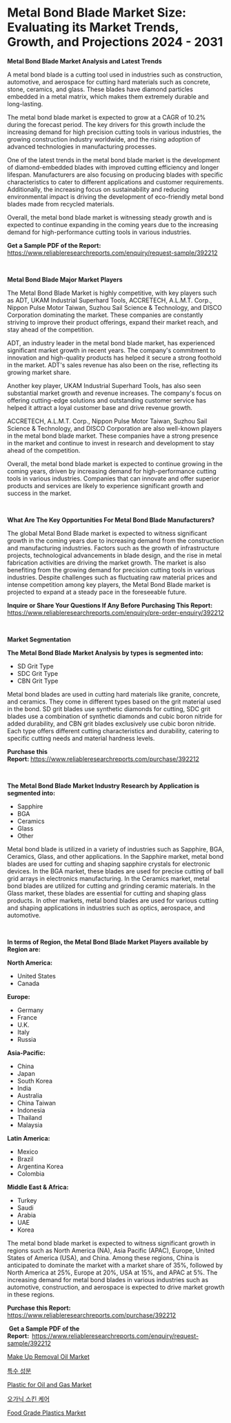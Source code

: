 <p><h1>Metal Bond Blade Market Size: Evaluating its Market Trends, Growth, and Projections 2024 - 2031</h1></p><p><strong>Metal Bond Blade Market Analysis and Latest Trends</strong></p>
<p><p>A metal bond blade is a cutting tool used in industries such as construction, automotive, and aerospace for cutting hard materials such as concrete, stone, ceramics, and glass. These blades have diamond particles embedded in a metal matrix, which makes them extremely durable and long-lasting.</p><p>The metal bond blade market is expected to grow at a CAGR of 10.2% during the forecast period. The key drivers for this growth include the increasing demand for high precision cutting tools in various industries, the growing construction industry worldwide, and the rising adoption of advanced technologies in manufacturing processes.</p><p>One of the latest trends in the metal bond blade market is the development of diamond-embedded blades with improved cutting efficiency and longer lifespan. Manufacturers are also focusing on producing blades with specific characteristics to cater to different applications and customer requirements. Additionally, the increasing focus on sustainability and reducing environmental impact is driving the development of eco-friendly metal bond blades made from recycled materials.</p><p>Overall, the metal bond blade market is witnessing steady growth and is expected to continue expanding in the coming years due to the increasing demand for high-performance cutting tools in various industries.</p></p>
<p><strong>Get a Sample PDF of the Report:&nbsp;</strong> <a href="https://www.reliableresearchreports.com/enquiry/request-sample/392212">https://www.reliableresearchreports.com/enquiry/request-sample/392212</a></p>
<p>&nbsp;</p>
<p><strong>Metal Bond Blade Major Market Players</strong></p>
<p><p>The Metal Bond Blade Market is highly competitive, with key players such as ADT, UKAM Industrial Superhard Tools, ACCRETECH, A.L.M.T. Corp., Nippon Pulse Motor Taiwan, Suzhou Sail Science & Technology, and DISCO Corporation dominating the market. These companies are constantly striving to improve their product offerings, expand their market reach, and stay ahead of the competition.</p><p>ADT, an industry leader in the metal bond blade market, has experienced significant market growth in recent years. The company's commitment to innovation and high-quality products has helped it secure a strong foothold in the market. ADT's sales revenue has also been on the rise, reflecting its growing market share.</p><p>Another key player, UKAM Industrial Superhard Tools, has also seen substantial market growth and revenue increases. The company's focus on offering cutting-edge solutions and outstanding customer service has helped it attract a loyal customer base and drive revenue growth.</p><p>ACCRETECH, A.L.M.T. Corp., Nippon Pulse Motor Taiwan, Suzhou Sail Science & Technology, and DISCO Corporation are also well-known players in the metal bond blade market. These companies have a strong presence in the market and continue to invest in research and development to stay ahead of the competition.</p><p>Overall, the metal bond blade market is expected to continue growing in the coming years, driven by increasing demand for high-performance cutting tools in various industries. Companies that can innovate and offer superior products and services are likely to experience significant growth and success in the market.</p></p>
<p>&nbsp;</p>
<p><strong>What Are The Key Opportunities For Metal Bond Blade Manufacturers?</strong></p>
<p><p>The global Metal Bond Blade market is expected to witness significant growth in the coming years due to increasing demand from the construction and manufacturing industries. Factors such as the growth of infrastructure projects, technological advancements in blade design, and the rise in metal fabrication activities are driving the market growth. The market is also benefiting from the growing demand for precision cutting tools in various industries. Despite challenges such as fluctuating raw material prices and intense competition among key players, the Metal Bond Blade market is projected to expand at a steady pace in the foreseeable future.</p></p>
<p><strong>Inquire or Share Your Questions If Any Before Purchasing This Report:</strong> <a href="https://www.reliableresearchreports.com/enquiry/pre-order-enquiry/392212">https://www.reliableresearchreports.com/enquiry/pre-order-enquiry/392212</a></p>
<p>&nbsp;</p>
<p><strong>Market Segmentation</strong></p>
<p><strong>The Metal Bond Blade Market Analysis by types is segmented into:</strong></p>
<p><ul><li>SD Grit Type</li><li>SDC Grit Type</li><li>CBN Grit Type</li></ul></p>
<p><p>Metal bond blades are used in cutting hard materials like granite, concrete, and ceramics. They come in different types based on the grit material used in the bond. SD grit blades use synthetic diamonds for cutting, SDC grit blades use a combination of synthetic diamonds and cubic boron nitride for added durability, and CBN grit blades exclusively use cubic boron nitride. Each type offers different cutting characteristics and durability, catering to specific cutting needs and material hardness levels.</p></p>
<p><strong>Purchase this Report:&nbsp;</strong><a href="https://www.reliableresearchreports.com/purchase/392212">https://www.reliableresearchreports.com/purchase/392212</a></p>
<p>&nbsp;</p>
<p><strong>The Metal Bond Blade Market Industry Research by Application is segmented into:</strong></p>
<p><ul><li>Sapphire</li><li>BGA</li><li>Ceramics</li><li>Glass</li><li>Other</li></ul></p>
<p><p>Metal bond blade is utilized in a variety of industries such as Sapphire, BGA, Ceramics, Glass, and other applications. In the Sapphire market, metal bond blades are used for cutting and shaping sapphire crystals for electronic devices. In the BGA market, these blades are used for precise cutting of ball grid arrays in electronics manufacturing. In the Ceramics market, metal bond blades are utilized for cutting and grinding ceramic materials. In the Glass market, these blades are essential for cutting and shaping glass products. In other markets, metal bond blades are used for various cutting and shaping applications in industries such as optics, aerospace, and automotive.</p></p>
<p>&nbsp;</p>
<p><strong>In terms of Region, the Metal Bond Blade Market Players available by Region are:</strong></p>
<p>
    <p> <strong> North America: </strong>
        <ul>
            <li>United States</li>
            <li>Canada</li>
        </ul>
        </p> 
    <p> <strong> Europe: </strong>
        <ul>
            <li>Germany</li>
            <li>France</li>
            <li>U.K.</li>
            <li>Italy</li>
            <li>Russia</li>
        </ul>
        </p> 
    <p> <strong> Asia-Pacific: </strong>
        <ul>
            <li>China</li>
            <li>Japan</li>
            <li>South Korea</li>
            <li>India</li>
            <li>Australia</li>
            <li>China Taiwan</li>
            <li>Indonesia</li>
            <li>Thailand</li>
            <li>Malaysia</li>
        </ul>
        </p> 
    <p> <strong> Latin America: </strong>
        <ul>
            <li>Mexico</li>
            <li>Brazil</li>
            <li>Argentina Korea</li>
            <li>Colombia</li>
        </ul>
        </p> 
    <p> <strong> Middle East & Africa: </strong>
        <ul>
            <li>Turkey</li>
            <li>Saudi</li>
            <li>Arabia</li>
            <li>UAE</li>
            <li>Korea</li>
        </ul>
    </p>
    </p>
<p><p>The metal bond blade market is expected to witness significant growth in regions such as North America (NA), Asia Pacific (APAC), Europe, United States of America (USA), and China. Among these regions, China is anticipated to dominate the market with a market share of 35%, followed by North America at 25%, Europe at 20%, USA at 15%, and APAC at 5%. The increasing demand for metal bond blades in various industries such as automotive, construction, and aerospace is expected to drive market growth in these regions.</p></p>
<p><strong>Purchase this Report: </strong><a href="https://www.reliableresearchreports.com/purchase/392212">https://www.reliableresearchreports.com/purchase/392212</a></p>
<p>&nbsp;<strong>Get a Sample PDF of the Report:&nbsp;&nbsp;</strong><a href="https://www.reliableresearchreports.com/enquiry/request-sample/392212">https://www.reliableresearchreports.com/enquiry/request-sample/392212</a></p>
<p><strong></strong></p>
<p><p><a href="https://view.publitas.com/reportprime-1/make-up-removal-oil-market-size-market-share-and-global-market-analysis-report-2024-2031/">Make Up Removal Oil Market</a></p><p><a href="https://medium.com/@cgqaspvtwatd834/%ED%8A%B9%EC%88%98-%EC%9B%90%EB%A3%8C-%EC%8B%9C%EC%9E%A5-%EC%8B%9C%EC%9E%A5-%EC%A0%90%EC%9C%A0%EC%9C%A8-%EC%8B%9C%EC%9E%A5-%EB%8F%99%ED%96%A5-%EB%B0%8F-%EB%AF%B8%EB%9E%98-%EC%84%B1%EC%9E%A5-%ED%83%90%EC%83%89-a4b9a678dac1">특수 성분</a></p><p><a href="https://mire-aunt-385.notion.site/Plastic-for-Oil-and-Gas-Market-Size-Reflecting-a-Forecast-Till-2031-Market-By-Type-By-Application--84fba7f9857044f88a20f6539f38976a">Plastic for Oil and Gas Market</a></p><p><a href="https://medium.com/@cgqaspvtwatd834/%EC%9C%A0%EA%B8%B0%EB%86%8D-%EC%8A%A4%ED%82%A8%EC%BC%80%EC%96%B4-%EC%8B%9C%EC%9E%A5-%EA%B7%9C%EB%AA%A8-cagr-%ED%8A%B8%EB%A0%8C%EB%93%9C-2024-2030-d3fd1a7d35d0">오가닉 스킨 케어</a></p><p><a href="https://invited-way-688.notion.site/Food-Grade-Plastics-Market-Size-2024-2031-Global-Industrial-Analysis-Key-Geographical-Regions-Ma-defbd4c8959749debbead4b22d72acb5">Food Grade Plastics Market</a></p></p>